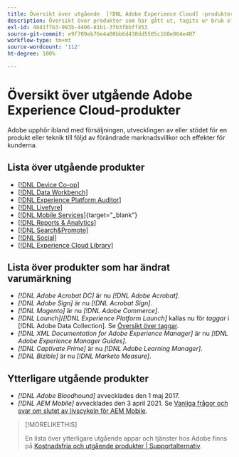 ```yaml
---
title: Översikt över utgående  [!DNL Adobe Experience Cloud] -produkter
description: Översikt över produkter som har gått ut, tagits ur bruk eller nått slutet av livscykeln för  [!DNL Adobe Experience Cloud]  och  [!DNL Adobe Experience Platform]
exl-id: 4841f7b3-993b-4406-81b1-3fb3fbbff453
source-git-commit: e9f709eb76e4a00bb6d438dd5505c160e064e407
workflow-type: tm+mt
source-wordcount: '112'
ht-degree: 100%

---
```


# Översikt över utgående Adobe Experience Cloud-produkter

Adobe upphör ibland med försäljningen, utvecklingen av eller stödet för en produkt eller teknik till följd av förändrade marknadsvillkor och effekter för kunderna.

## Lista över utgående produkter

* [[!DNL Device Co-op]](device-co-op.md)
* [[!DNL Data Workbench]](data-workbench.md)
* [[!DNL Experience Platform Auditor]](auditor.md)
* [[!DNL Livefyre]](livefyre.md)
* [[!DNL Mobile Services]](https://experienceleague.adobe.com/docs/mobile-services/using/eol.html?lang=sv){target="_blank"}
* [[!DNL Reports & Analytics]](reports-and-analytics.md)
* [[!DNL Search&Promote]](search-promote.md)
* [[!DNL Social]](social.md)
* [[!DNL Experience Cloud Library]](experience-cloud-library.md)

<!--
## Notifications of upcoming products to be discontinued

* [!DNL Data Workbench] end-of-life date is **December 31, 2023**. [Link]

-->

## Lista över produkter som har ändrat varumärkning

* *[!DNL Adobe Acrobat DC]* är nu *[!DNL Adobe Acrobat]*.
* *[!DNL Adobe Sign]* är nu *[!DNL Acrobat Sign]*.
* *[!DNL Magento]* är nu *[!DNL Adobe Commerce]*.
* *[!DNL Launch]*/*[!DNL Experience Platform Launch]* kallas nu för *taggar* i [!DNL Adobe Data Collection]. Se [Översikt över taggar](https://experienceleague.adobe.com/docs/experience-platform/tags/home.html?lang=sv).
* *[!DNL XML Documentation for Adobe Experience Manager]* är nu *[!DNL Adobe Experience Manager Guides]*.
* *[!DNL Captivate Prime]* är nu *[!DNL Adobe Learning Manager]*.
* *[!DNL Bizible]* är nu *[!DNL Marketo Measure]*.

## Ytterligare utgående produkter

* *[!DNL Adobe Bloodhound]* avvecklades den 1 maj 2017.
* *[!DNL AEM Mobile]* avvecklades den 3 april 2021. Se [Vanliga frågor och svar om slutet av livscykeln för AEM Mobile](https://helpx.adobe.com/se/digital-publishing-solution/help/aem-mobile-end-of-life-faq.html).

>[!MORELIKETHIS]
>
>En lista över ytterligare utgående appar och tjänster hos Adobe finns på [Kostnadsfria och utgående produkter | Supportalternativ](https://helpx.adobe.com/se/support/programs/support-options-free-discontinued-apps-services.html).
